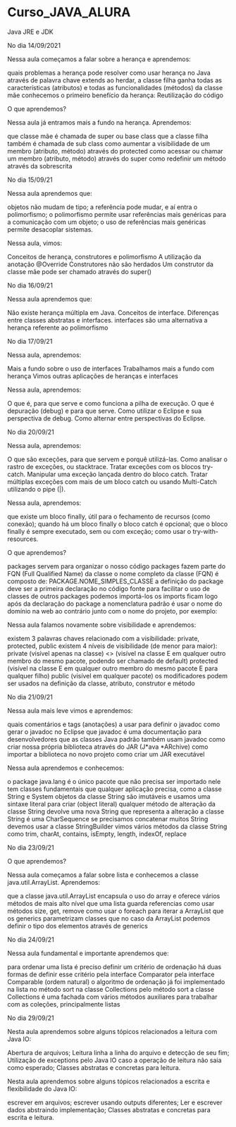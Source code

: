 # Curso_JAVA_ALURA
Java JRE e JDK

No dia 14/09/2021

Nessa aula começamos a falar sobre a herança e aprendemos:

quais problemas a herança pode resolver
como usar herança no Java através de palavra chave extends
ao herdar, a classe filha ganha todas as características (atributos) e todas as funcionalidades (métodos) da classe mãe
conhecemos o primeiro benefício da herança: Reutilização do código

O que aprendemos?

Nessa aula já entramos mais a fundo na herança. Aprendemos:

que classe mãe é chamada de super ou base class
que a classe filha também é chamada de sub class
como aumentar a visibilidade de um membro (atributo, método) através do protected
como acessar ou chamar um membro (atributo, método) através do super
como redefinir um método através da sobrescrita

No dia 15/09/21

Nessa aula aprendemos que:

objetos não mudam de tipo;
a referência pode mudar, e aí entra o polimorfismo;
o polimorfismo permite usar referências mais genéricas para a comunicação com um objeto;
o uso de referências mais genéricas permite desacoplar sistemas.

Nessa aula, vimos:

Conceitos de herança, construtores e polimorfismo
A utilização da anotação @Override
Construtores não são herdados
Um construtor da classe mãe pode ser chamado através do super()

No dia 16/09/21

Nessa aula aprendemos que:

Não existe herança múltipla em Java.
Conceitos de interface.
Diferenças entre classes abstratas e interfaces.
interfaces são uma alternativa a herança referente ao polimorfismo

No dia 17/09/21

Nessa aula, aprendemos:

Mais a fundo sobre o uso de interfaces
Trabalhamos mais a fundo com herança
Vimos outras aplicações de heranças e interfaces

Nessa aula, aprendemos:

O que é, para que serve e como funciona a pilha de execução.
O que é depuração (debug) e para que serve.
Como utilizar o Eclipse e sua perspectiva de debug.
Como alternar entre perspectivas do Eclipse.

No dia 20/09/21

Nessa aula, aprendemos:

O que são exceções, para que servem e porquê utilizá-las.
Como analisar o rastro de exceções, ou stacktrace.
Tratar exceções com os blocos try-catch.
Manipular uma exceção lançada dentro do bloco catch.
Tratar múltiplas exceções com mais de um bloco catch ou usando Multi-Catch utilizando o pipe (|).

Nessa aula, aprendemos:

que existe um bloco finally, útil para o fechamento de recursos (como conexão);
quando há um bloco finally o bloco catch é opcional;
que o bloco finally é sempre executado, sem ou com exceção;
como usar o try-with-resources.

O que aprendemos?

packages servem para organizar o nosso código
packages fazem parte do FQN (Full Qualified Name) da classe
o nome completo da classe (FQN) é composto de: PACKAGE.NOME_SIMPLES_CLASSE
a definição do package deve ser a primeira declaração no código fonte
para facilitar o uso de classes de outros packages podemos importá-los
os imports ficam logo após da declaração do package
a nomenclatura padrão é usar o nome do domínio na web ao contrário junto com o nome do projeto, por exemplo:

Nessa aula falamos novamente sobre visibilidade e aprendemos:

existem 3 palavras chaves relacionado com a visibilidade: private, protected, public
existem 4 níveis de visibilidade (de menor para maior):
private (visível apenas na classe)
<<package private>> (visível na classe E em qualquer outro membro do mesmo pacote, podendo ser chamado de default)
protected (visível na classe E em qualquer outro membro do mesmo pacote E para qualquer filho)
public (visível em qualquer pacote)
os modificadores podem ser usados na definição da classe, atributo, construtor e método

No dia 21/09/21

Nessa aula mais leve vimos e aprendemos:

quais comentários e tags (anotações) a usar para definir o javadoc
como gerar o javadoc no Eclipse
que javadoc é uma documentação para desenvolvedores
que as classes Java padrão também usam javadoc
como criar nossa própria biblioteca através do JAR (J*ava *ARchive)
como importar a biblioteca no novo projeto
como criar um JAR executável

Nessa aula aprendemos e conhecemos:

o package java.lang é o único pacote que não precisa ser importado
nele tem classes fundamentais que qualquer aplicação precisa, como a classe String e System
objetos da classe String são imutáveis e usamos uma sintaxe literal para criar (object literal)
qualquer método de alteração da classe String devolve uma nova String que representa a alteração
a classe String é uma CharSequence
se precisamos concatenar muitos String devemos usar a classe StringBuilder
vimos vários métodos da classe String como trim, charAt, contains, isEmpty, length, indexOf, replace

No dia 23/09/21

O que aprendemos?

Nessa aula começamos a falar sobre lista e conhecemos a classe java.util.ArrayList. Aprendemos:

que a classe java.util.ArrayList encapsula o uso do array e oferece vários métodos de mais alto nível
que uma lista guarda referencias
como usar métodos size, get, remove
como usar o foreach para iterar a ArrayList
que os generics parametrizam classes
que no caso da ArrayList podemos definir o tipo dos elementos através de generics

No dia 24/09/21

Nessa aula fundamental e importante aprendemos que:

para ordenar uma lista é preciso definir um critério de ordenação
há duas formas de definir esse critério
pela interface Comparator
pela interface Comparable (ordem natural)
o algoritmo de ordenação já foi implementado
na lista no método sort
na classe Collections pelo método sort
a classe Collections é uma fachada com vários métodos auxiliares para trabalhar com as coleções, principalmente listas

No dia 29/09/21

Nesta aula aprendemos sobre alguns tópicos relacionados a leitura com Java IO:

Abertura de arquivos;
Leitura linha a linha do arquivo e detecção de seu fim;
Utilização de exceptions pelo Java IO caso a operação de leitura não saia como esperado;
Classes abstratas e concretas para leitura.

Nesta aula aprendemos sobre alguns tópicos relacionados a escrita e flexibilidade do Java IO:

escrever em arquivos;
escrever usando outputs diferentes;
Ler e escrever dados abstraindo implementação;
Classes abstratas e concretas para escrita e leitura.
